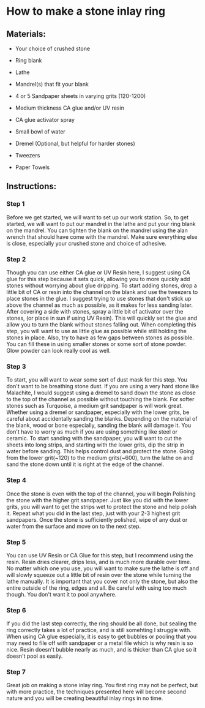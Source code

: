 # How to make a stone inlay ring

## Materials:

- Your choice of crushed stone

- Ring blank

- Lathe

- Mandrel(s) that fit your blank

- 4 or 5 Sandpaper sheets in varying grits (120-1200)

- Medium thickness CA glue and/or UV resin

- CA glue activator spray

- Small bowl of water

- Dremel (Optional, but helpful for harder stones)

- Tweezers

- Paper Towels

## Instructions:

### Step 1

Before we get started, we will want to set up our work station.
So, to get started, we will want to put our mandrel in the lathe and put your ring blank on the mandrel.
You can tighten the blank on the mandrel using the alan wrench that should have come with the mandrel.
Make sure everything else is close, especially your crushed stone and choice of adhesive.

### Step 2

Though you can use either CA glue or UV Resin here, I suggest using CA glue for
this step because it sets quick, allowing you to more quickly add stones without worrying about glue dripping.
To start adding stones, drop a little bit of CA or resin into the channel on the blank and use the tweezers to place stones in the glue.
I suggest trying to use stones that don't stick up above the channel as much as possible, as it makes for less sanding later.
After covering a side with stones, spray a little bit of activator over the stones, (or place in sun if using UV Resin).
This will quickly set the glue and allow you to turn the blank without stones falling out. When completing this step,
you will want to use as little glue as possible while still holding the stones in place. Also, try to have as few gaps between stones as possible.
You can fill these in using smaller stones or some sort of stone powder. Glow powder can look really cool as well.

### Step 3

To start, you will want to wear some sort of dust mask for this step. You don't want to be breathing stone dust.
If you are using a very hard stone like Malachite, I would suggest using a dremel to sand down the stone as close to the top of the channel
as possible without touching the blank. For softer stones such as Turquoise, a medium grit sandpaper is will work great. Whether using
a dremel or sandpaper, especially with the lower grits, be careful about accidentally sanding the blanks. Depending on the material of the blank,
wood or bone especially, sanding the blank will damage it. You don't have to worry as much if you are using something like steel or ceramic.
To start sanding with the sandpaper, you will want to cut the sheets into long strips, and starting with the lower grits, dip the strip in water
before sanding. This helps control dust and protect the stone. Going from the lower grit(~120) to the medium grits(~600), turn the lathe on and sand the stone down
until it is right at the edge of the channel.

### Step 4

Once the stone is even with the top of the channel, you will begin Polishing the stone with the higher grit sandpaper.
Just like you did with the lower grits, you will want to get the strips wet to protect the stone and help polish it.
Repeat what you did in the last step, just with your 2-3 highest grit sandpapers. Once the stone is sufficiently polished,
wipe of any dust or water from the surface and move on to the next step.

### Step 5

You can use UV Resin or CA Glue for this step, but I recommend using the resin. Resin dries clearer, drips less, and is much more durable over time.
No matter which one you use, you will want to make sure the lathe is off and will slowly squeeze out a little bit of resin over the stone while turning the lathe manually.
It is important that you cover not only the stone, but also the entire outside of the ring, edges and all. Be careful with using too much though.
You don't want it to pool anywhere.

### Step 6

If you did the last step correctly, the ring should be all done, but sealing the ring correctly takes a lot of practice, and is still somehting I struggle with.
When using CA glue especially, it is easy to get bubbles or pooling that you may need to file off with sandpaper or a metal file which is why resin is so nice.
Resin doesn't bubble nearly as much, and is thicker than CA glue so it doesn't pool as easily.

### Step 7

Great job on making a stone inlay ring. You first ring may not be perfect, but with more practice, the techniques presented here will become second nature and
you will be creating beautiful inlay rings in no time.